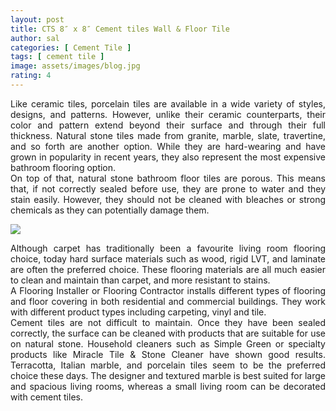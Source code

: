 ```yaml
---
layout: post
title: CTS 8″ x 8″ Cement tiles Wall & Floor Tile
author: sal
categories: [ Cement Tile ]
tags: [ cement tile ]
image: assets/images/blog.jpg
rating: 4
---
```


<div style="text-align: justify">Like ceramic tiles, porcelain tiles are available in a wide variety of styles, designs, and patterns. However, unlike their ceramic counterparts, their color and pattern extend beyond their surface and through their full thickness. Natural stone tiles made from granite, marble, slate, travertine, and so forth are another option. While they are hard-wearing and have grown in popularity in recent years, they also represent the most expensive bathroom flooring option.</div>

<div style="text-align: justify">On top of that, natural stone bathroom floor tiles are porous. This means that, if not correctly sealed before use, they are prone to water and they stain easily. However, they should not be cleaned with bleaches or strong chemicals as they can potentially damage them.</div>

![](https://nguyensoncavn.com/wp-content/uploads/the-tiles-blog-1349.jpg.webp)

<div style="text-align: justify">Although carpet has traditionally been a favourite living room flooring choice, today hard surface materials such as wood, rigid LVT, and laminate are often the preferred choice. These flooring materials are all much easier to clean and maintain than carpet, and more resistant to stains.</div>

<div style="text-align: justify">A Flooring Installer or Flooring Contractor installs different types of flooring and floor covering in both residential and commercial buildings. They work with different product types including carpeting, vinyl and tile.</div>

<div style="text-align: justify">Cement tiles are not difficult to maintain. Once they have been sealed correctly, the surface can be cleaned with products that are suitable for use on natural stone. Household cleaners such as Simple Green or specialty products like Miracle Tile & Stone Cleaner have shown good results.
Terracotta, Italian marble, and porcelain tiles seem to be the preferred choice these days. The designer and textured marble is best suited for large and spacious living rooms, whereas a small living room can be decorated with cement tiles.</div>
